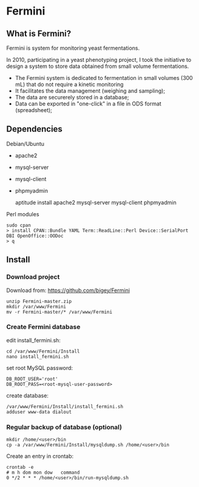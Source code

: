 # Fermini

## What is Fermini?

Fermini is system for monitoring yeast fermentations.

In 2010, participating in a yeast phenotyping project, I took the initiative to design
a system to store data obtained from small volume fermentations.

* The Fermini system is dedicated to fermentation in small volumes (300 mL) that do not require a kinetic monitoring
* It facilitates the data management (weighing and sampling);
* The data are securerely stored in a database;
* Data can be exported in "one-click" in a file in ODS format (spreadsheet);

## Dependencies

Debian/Ubuntu

* apache2
* mysql-server
* mysql-client
* phpmyadmin

	aptitude install apache2 mysql-server mysql-client phpmyadmin

Perl modules

	sudo cpan
	> install CPAN::Bundle YAML Term::ReadLine::Perl Device::SerialPort DBI OpenOffice::OODoc
	> q

## Install

### Download project

Download from: https://github.com/bigey/Fermini

	unzip Fermini-master.zip
	mkdir /var/www/Fermini
	mv -r Fermini-master/* /var/www/Fermini
	
### Create Fermini database

edit install_fermini.sh:

	cd /var/www/Fermini/Install
	nano install_fermini.sh

set root MySQL password:

	DB_ROOT_USER='root'
	DB_ROOT_PASS=<root-mysql-user-password>

create database:

	/var/www/Fermini/Install/install_fermini.sh
	adduser www-data dialout

### Regular backup of database (optional)

	mkdir /home/<user>/bin
	cp -a /var/www/Fermini/Install/mysqldump.sh /home/<user>/bin

Create an entry in crontab:

	crontab -e
	# m h dom mon dow   command
	0 */2 * * * /home/<user>/bin/run-mysqldump.sh

